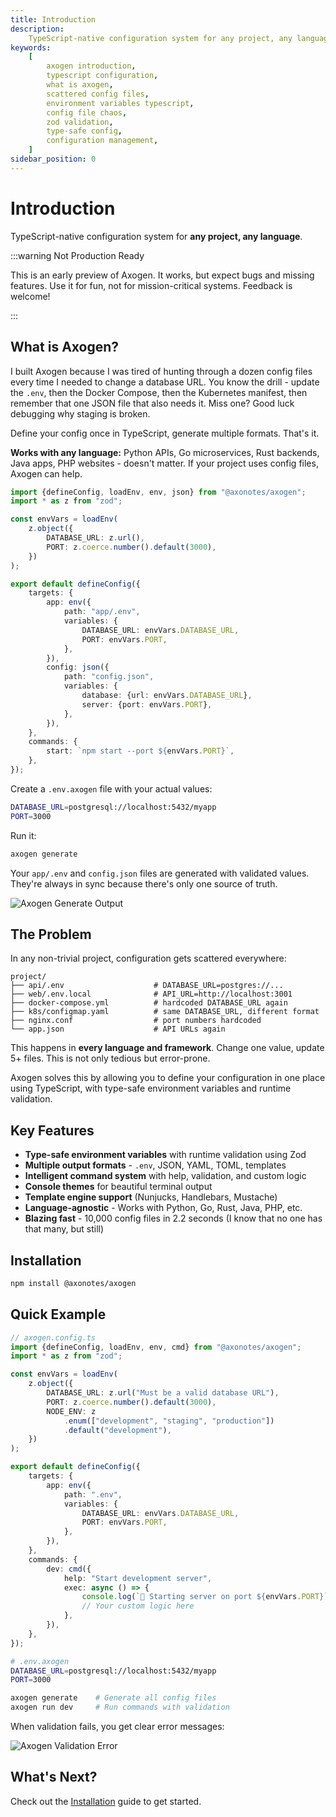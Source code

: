 ```yaml
---
title: Introduction
description:
    TypeScript-native configuration system for any project, any language
keywords:
    [
        axogen introduction,
        typescript configuration,
        what is axogen,
        scattered config files,
        environment variables typescript,
        config file chaos,
        zod validation,
        type-safe config,
        configuration management,
    ]
sidebar_position: 0
---
```


# Introduction

TypeScript-native configuration system for **any project, any language**.

:::warning Not Production Ready

This is an early preview of Axogen. It works, but expect bugs and missing
features. Use it for fun, not for mission-critical systems. Feedback is welcome!

:::

## What is Axogen?

I built Axogen because I was tired of hunting through a dozen config files every
time I needed to change a database URL. You know the drill - update the `.env`,
then the Docker Compose, then the Kubernetes manifest, then remember that one
JSON file that also needs it. Miss one? Good luck debugging why staging is
broken.

Define your config once in TypeScript, generate multiple formats. That's it.

**Works with any language:** Python APIs, Go microservices, Rust backends, Java
apps, PHP websites - doesn't matter. If your project uses config files, Axogen
can help.

```typescript
import {defineConfig, loadEnv, env, json} from "@axonotes/axogen";
import * as z from "zod";

const envVars = loadEnv(
    z.object({
        DATABASE_URL: z.url(),
        PORT: z.coerce.number().default(3000),
    })
);

export default defineConfig({
    targets: {
        app: env({
            path: "app/.env",
            variables: {
                DATABASE_URL: envVars.DATABASE_URL,
                PORT: envVars.PORT,
            },
        }),
        config: json({
            path: "config.json",
            variables: {
                database: {url: envVars.DATABASE_URL},
                server: {port: envVars.PORT},
            },
        }),
    },
    commands: {
        start: `npm start --port ${envVars.PORT}`,
    },
});
```

Create a `.env.axogen` file with your actual values:

```bash
DATABASE_URL=postgresql://localhost:5432/myapp
PORT=3000
```

Run it:

```bash
axogen generate
```

Your `app/.env` and `config.json` files are generated with validated values.
They're always in sync because there's only one source of truth.

![Axogen Generate Output](/docs/intro/axogen_gen.png)

## The Problem

In any non-trivial project, configuration gets scattered everywhere:

```
project/
├── api/.env                    # DATABASE_URL=postgres://...
├── web/.env.local              # API_URL=http://localhost:3001
├── docker-compose.yml          # hardcoded DATABASE_URL again
├── k8s/configmap.yaml          # same DATABASE_URL, different format
├── nginx.conf                  # port numbers hardcoded
└── app.json                    # API URLs again
```

This happens in **every language and framework**. Change one value, update 5+
files. This is not only tedious but error-prone.

Axogen solves this by allowing you to define your configuration in one place
using TypeScript, with type-safe environment variables and runtime validation.

## Key Features

- **Type-safe environment variables** with runtime validation using Zod
- **Multiple output formats** - `.env`, JSON, YAML, TOML, templates
- **Intelligent command system** with help, validation, and custom logic
- **Console themes** for beautiful terminal output
- **Template engine support** (Nunjucks, Handlebars, Mustache)
- **Language-agnostic** - Works with Python, Go, Rust, Java, PHP, etc.
- **Blazing fast** - 10,000 config files in 2.2 seconds (I know that no one has
  that many, but still)

## Installation

```bash npm2yarn
npm install @axonotes/axogen
```

## Quick Example

```typescript
// axogen.config.ts
import {defineConfig, loadEnv, env, cmd} from "@axonotes/axogen";
import * as z from "zod";

const envVars = loadEnv(
    z.object({
        DATABASE_URL: z.url("Must be a valid database URL"),
        PORT: z.coerce.number().default(3000),
        NODE_ENV: z
            .enum(["development", "staging", "production"])
            .default("development"),
    })
);

export default defineConfig({
    targets: {
        app: env({
            path: ".env",
            variables: {
                DATABASE_URL: envVars.DATABASE_URL,
                PORT: envVars.PORT,
            },
        }),
    },
    commands: {
        dev: cmd({
            help: "Start development server",
            exec: async () => {
                console.log(`🚀 Starting server on port ${envVars.PORT}`);
                // Your custom logic here
            },
        }),
    },
});
```

```bash
# .env.axogen
DATABASE_URL=postgresql://localhost:5432/myapp
PORT=3000
```

```bash
axogen generate    # Generate all config files
axogen run dev     # Run commands with validation
```

When validation fails, you get clear error messages:

![Axogen Validation Error](/docs/intro/validation_error.png)

## What's Next?

Check out the [Installation](01-installation.md) guide to get started.
